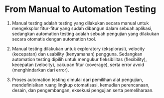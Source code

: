 # From Manual to Automation Testing
1. Manual testing adalah testing yang dilakukan secara manual untuk mengeksplor fitur-fitur yang sudah dibangun dalam sebuah aplikasi, sedangkan automation testing adalah sebuah pengujian yang dilakukan secara otomatis dengan automation tool. 

2. Manual testing dilakukan untuk exploratory (eksplorasi), velocity (kecepatan) dan usability (kenyamanan) pengguna. Sedangkan automation testing dipilih untuk mengukur fleksibilitas (flexibility), kecepatan (velocity), cakupan fitur (coverage), serta error avoid (menghindarkan dari error).

3. Proses automation testing dimulai dari pemilihan alat pengujian, mendefinisikan ruang lingkup otomatisasi, kemudian perencanaan, desain, dan pengembangan, eksekusi pengujian serta pemeliharaan.